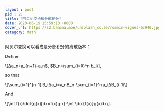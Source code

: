 ```yaml
---
layout : post
pid : 25
title: "阿贝尔变换和分部积分"
date: 2020-06-19 15:59:13 +0800
cover_url: https://s2.banana.moe/unsplash_colle/romain-vignes-53940.jpg
category: Math
---
```


阿贝尔变换可以看成是分部积分的离散版本：

Define   

\\[Δa_n=a_{n+1}-a_n$, $B_n=\sum_{i=0}^n b_i\\], 

so that

\\[\sum_{i=1}^{n-1} B_iΔa_i=a_nB_n-\sum_{i=1}^n a_iΔB_{i-1}\\].

And

\\[\int f(x)\dot{g(x)}dx=f(x)g(x)-\int \dot{f(x)}g(x)dx\\].



